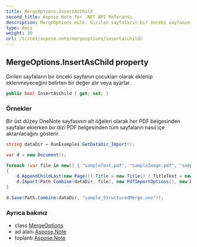 ```yaml
---
title: MergeOptions.InsertAsChild
second_title: Aspose.Note for .NET API Referansı
description: MergeOptions mülk. Girilen sayfaların bir önceki sayfanın çocukları olarak eklenip eklenmeyeceğini belirten bir değer alır veya ayarlar.
type: docs
weight: 30
url: /tr/net/aspose.note/mergeoptions/insertaschild/
---
```

## MergeOptions.InsertAsChild property

Girilen sayfaların bir önceki sayfanın çocukları olarak eklenip eklenmeyeceğini belirten bir değer alır veya ayarlar.

```csharp
public bool InsertAsChild { get; set; }
```

### Örnekler

Bir üst düzey OneNote sayfasının alt öğeleri olarak her PDF belgesinden sayfalar eklerken bir dizi PDF belgesinden tüm sayfaların nasıl içe aktarılacağını gösterir.

```csharp
string dataDir = RunExamples.GetDataDir_Import();

var d = new Document();

foreach (var file in new[] { "sampleText.pdf", "sampleImage.pdf", "sampleTable.pdf" })
{
    d.AppendChildLast(new Page()).Title = new Title() { TitleText = new RichText() { ParagraphStyle = ParagraphStyle.Default }.Append(file) };
    d.Import(Path.Combine(dataDir, file), new PdfImportOptions(), new MergeOptions() { InsertAt = int.MaxValue, InsertAsChild = true });
}

d.Save(Path.Combine(dataDir, "sample_StructuredMerge.one"));
```

### Ayrıca bakınız

* class [MergeOptions](../)
* ad alanı [Aspose.Note](../../mergeoptions/)
* toplantı [Aspose.Note](../../../)


